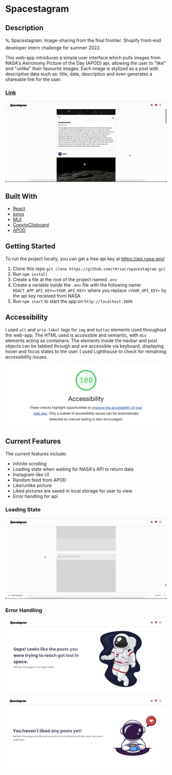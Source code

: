 # Spacestagram

## Description
🪐 Spacestagram: Image-sharing from the final frontier. Shopify front-end developer intern challenge for summer 2022.

This web-app introduces a simple user interface which pulls images from NASA's Astronomy Picture of the Day (APOD) api, allowing the user to "like" and "unlike" their favourite images. Each image is stylized as a post with descriptive data such as: title, date, description and even generates a shareable link for the user.

### [Link](https://spacestagram-rkriar.netlify.app/)

![App Overview](src/images/scrollThrough.gif)

## Built With
* [React](https://reactjs.org/)
* [axios](https://www.npmjs.com/package/axios)
* [MUI](https://mui.com/)
* [CopytoClipboard](https://www.npmjs.com/package/react-copy-to-clipboard)
* [APOD](https://api.nasa.gov/)

## Getting Started

To run the project locally, you can get a free api key at <https://api.nasa.gov/>

1. Clone this repo `git clone https://github.com/rkriar/spacestagram.git`
2. Run `npm install`
3. Create a file at the root of the project named `.env`
4. Create a variable inside the `.env` file with the following name: `REACT_APP_API_KEY=<YOUR_API_KEY>` where you replace `<YOUR_API_KEY>` by the api key received from NASA
5. Run `npm start` to start the app on `http://localhost:3000`

## Accessibility
I used `alt` and `aria-label` tags for `img` and `button` elements used throughout the web-app. The HTML used is accessible and semantic, with `div` elements acting as containers. The elements inside the navbar and post objects can be tabbed through and are accessible via keyboard, displaying hover and focus states to the user. I used Lighthouse to check for remaining accessibility issues.

![Accessibility 100 Score](src/images/accessibility.png)

## Current Features
The current features include:
- Infinite scrolling
- Loading state when waiting for NASA's API to return data
- Instagram-like UI
- Random feed from APOD
- Like/unlike picture 
- Liked pictures are saved in local storage for user to view
- Error handling for api

### Loading State
![Loading State](src/images/loadingState.gif)

### Error Handling
![Api Error Message](src/images/apiErrorCatch.png)

![No Likes Message](src/images/noLikesimg.png)

